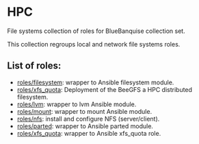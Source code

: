 # HPC

File systems collection of roles for BlueBanquise collection set.

This collection regroups local and network file systems roles.

## List of roles:

* [roles/filesystem](roles/filesystem): wrapper to Ansible filesystem module.
* [roles/xfs_quota](roles/beegfs): Deployment of the BeeGFS a HPC distributed filesystem.
* [roles/lvm](roles/lvm): wrapper to lvm Ansible module.
* [roles/mount](roles/mount): wrapper to mount Ansible module.
* [roles/nfs](roles/nfs): install and configure NFS (server/client).
* [roles/parted](roles/parted): wrapper to Ansible parted module.
* [roles/xfs_quota](roles/xfs_quota): wrapper to Ansible xfs_quota role.
